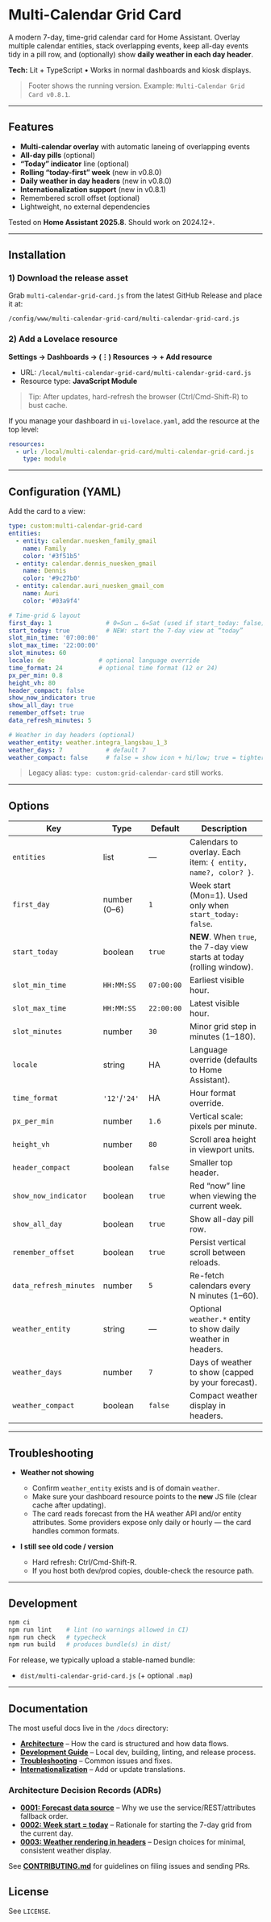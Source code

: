 # Multi-Calendar Grid Card

A modern 7-day, time-grid calendar card for Home Assistant. Overlay multiple calendar entities, stack overlapping events, keep all-day events tidy in a pill row, and (optionally) show **daily weather in each day header**.

**Tech:** Lit + TypeScript • Works in normal dashboards and kiosk displays.

> Footer shows the running version. Example: `Multi-Calendar Grid Card v0.8.1`.

---

## Features

- **Multi-calendar overlay** with automatic laneing of overlapping events
- **All-day pills** (optional)
- **“Today” indicator** line (optional)
- **Rolling “today-first” week** (new in v0.8.0)
- **Daily weather in day headers** (new in v0.8.0)
- **Internationalization support** (new in v0.8.1)
- Remembered scroll offset (optional)
- Lightweight, no external dependencies

Tested on **Home Assistant 2025.8**. Should work on 2024.12+.

---

## Installation

### 1) Download the release asset
Grab `multi-calendar-grid-card.js` from the latest GitHub Release and place it at:

```
/config/www/multi-calendar-grid-card/multi-calendar-grid-card.js
```

### 2) Add a Lovelace resource
**Settings → Dashboards → (⋮) Resources → + Add resource**

- URL: `/local/multi-calendar-grid-card/multi-calendar-grid-card.js`
- Resource type: **JavaScript Module**

> Tip: After updates, hard-refresh the browser (Ctrl/Cmd-Shift-R) to bust cache.

If you manage your dashboard in `ui-lovelace.yaml`, add the resource at the top level:

```yaml
resources:
  - url: /local/multi-calendar-grid-card/multi-calendar-grid-card.js
    type: module
```

---

## Configuration (YAML)

Add the card to a view:

```yaml
type: custom:multi-calendar-grid-card
entities:
  - entity: calendar.nuesken_family_gmail
    name: Family
    color: '#3f51b5'
  - entity: calendar.dennis_nuesken_gmail
    name: Dennis
    color: '#9c27b0'
  - entity: calendar.auri_nuesken_gmail_com
    name: Auri
    color: '#03a9f4'

# Time-grid & layout
first_day: 1               # 0=Sun … 6=Sat (used if start_today: false)
start_today: true          # NEW: start the 7-day view at “today”
slot_min_time: '07:00:00'
slot_max_time: '22:00:00'
slot_minutes: 60
locale: de               # optional language override
time_format: 24          # optional time format (12 or 24)
px_per_min: 0.8
height_vh: 80
header_compact: false
show_now_indicator: true
show_all_day: true
remember_offset: true
data_refresh_minutes: 5

# Weather in day headers (optional)
weather_entity: weather.integra_langsbau_1_3
weather_days: 7            # default 7
weather_compact: false     # false = show icon + hi/low; true = tighter
```

> Legacy alias: `type: custom:grid-calendar-card` still works.

---

## Options

| Key                    | Type            | Default | Description |
|------------------------|-----------------|---------|-------------|
| `entities`             | list            | —       | Calendars to overlay. Each item: `{ entity, name?, color? }`. |
| `first_day`            | number (0–6)    | `1`     | Week start (Mon=1). Used only when `start_today: false`. |
| `start_today`          | boolean         | `true`  | **NEW**. When `true`, the 7-day view starts at today (rolling window). |
| `slot_min_time`        | `HH:MM:SS`      | `07:00:00` | Earliest visible hour. |
| `slot_max_time`        | `HH:MM:SS`      | `22:00:00` | Latest visible hour. |
| `slot_minutes`         | number          | `30`    | Minor grid step in minutes (1–180). |
| `locale`               | string          | HA      | Language override (defaults to Home Assistant). |
| `time_format`          | `'12'`/`'24'`   | HA      | Hour format override. |
| `px_per_min`           | number          | `1.6`   | Vertical scale: pixels per minute. |
| `height_vh`            | number          | `80`    | Scroll area height in viewport units. |
| `header_compact`       | boolean         | `false` | Smaller top header. |
| `show_now_indicator`   | boolean         | `true`  | Red “now” line when viewing the current week. |
| `show_all_day`         | boolean         | `true`  | Show all-day pill row. |
| `remember_offset`      | boolean         | `true`  | Persist vertical scroll between reloads. |
| `data_refresh_minutes` | number          | `5`     | Re-fetch calendars every N minutes (1–60). |
| `weather_entity`       | string          | —       | Optional `weather.*` entity to show daily weather in headers. |
| `weather_days`         | number          | `7`     | Days of weather to show (capped by your forecast). |
| `weather_compact`      | boolean         | `false` | Compact weather display in headers. |

---

## Troubleshooting

- **Weather not showing**
  - Confirm `weather_entity` exists and is of domain `weather`.
  - Make sure your dashboard resource points to the **new** JS file (clear cache after updating).
  - The card reads forecast from the HA weather API and/or entity attributes. Some providers expose only daily or hourly — the card handles common formats.

- **I still see old code / version**
  - Hard refresh: Ctrl/Cmd-Shift-R.
  - If you host both dev/prod copies, double-check the resource path.

---

## Development

```bash
npm ci
npm run lint    # lint (no warnings allowed in CI)
npm run check   # typecheck
npm run build   # produces bundle(s) in dist/
```

For release, we typically upload a stable-named bundle:
- `dist/multi-calendar-grid-card.js` (+ optional `.map`)

---

## Documentation

The most useful docs live in the `/docs` directory:

- **[Architecture](docs/ARCHITECTURE.md)** – How the card is structured and how data flows.
- **[Development Guide](docs/DEVELOPMENT.md)** – Local dev, building, linting, and release process.
- **[Troubleshooting](docs/TROUBLESHOOTING.md)** – Common issues and fixes.
- **[Internationalization](docs/I18N.md)** – Add or update translations.

### Architecture Decision Records (ADRs)

- **[0001: Forecast data source](docs/adr/0001-forecast-data-source.md)** – Why we use the service/REST/attributes fallback order.
- **[0002: Week start = today](docs/adr/0002-week-start-today.md)** – Rationale for starting the 7-day grid from the current day.
- **[0003: Weather rendering in headers](docs/adr/0003-weather-rendering-in-headers.md)** – Design choices for minimal, consistent weather display.

See **[CONTRIBUTING.md](CONTRIBUTING.md)** for guidelines on filing issues and sending PRs.


## License

See `LICENSE`.
